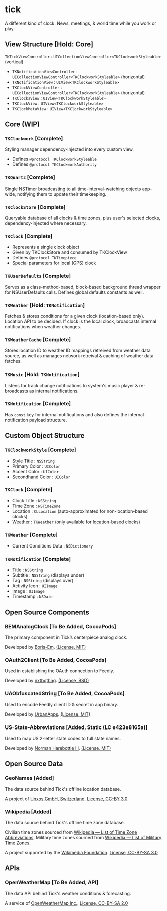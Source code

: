 # tick
A different kind of clock. News, meetings, & world time while you work or play.

## View Structure [Hold: Core]

`TKTickViewController` : `UICollectionViewController<TKClockworkStyleable>` (vertical)
- `TKNotificationViewController` : `UICollectionViewController<TKClockworkStyleable>` (horizontal)
 - `TKNotificationView` : `UIView<TKClockworkStyleable>`
- `TKClockViewController` : `UICollectionViewController<TKClockworkStyleable>` (horizontal)
 - `TKClocksView` : `UIView<TKClockworkStyleable>`
 - `TKClockView` : `UIView<TKClockworkStyleable>`
- `TKClockMetaView` : `UIView<TKClockworkStyleable>`


## Core (WIP)

### `TKClockwork` [Complete]
Styling manager dependency-injected into every custom view.

- Defines `@protocol TKClockworkStyleable`
- Defines `@protocol TKClockworkAuthority`

### `TKQuartz` [Complete]
Single NSTimer broadcasting to all time-interval-watching objects app-wide, notifying them to update their timekeeping.

### `TKClockStore` [Complete]
Queryable database of all clocks & time zones, plus user's selected clocks, dependency-injected where necessary.

### `TKClock` [Complete]
- Represents a single clock object
- Given by TKClockStore and consumed by TKClockView
- Defines `@protocol TKTimepiece`
- Special parameters for local (GPS) clock

### `TKUserDefaults` [Complete]
Serves as a class-method-based, block-based background thread wrapper for NSUserDefaults calls. Defines global defaults constants as well.

### `TKWeather` [Hold: `TKNotification`]
Fetches & stores conditions for a given clock (location-based only). Location API to be decided. If clock is the local clock, broadcasts internal notifications when weather changes.

### `TKWeatherCache` [Complete]
Stores location ID to weather ID mappings retreived from weather data source, as well as manages network retreival & caching of weather data fetches.

### `TKMusic` [Hold: `TKNotification`]
Listens for track change notifications to system's music player & re-broadcasts as internal notifications.

### `TKNotification` [Complete]
Has `const` key for internal notifications and also defines the internal notification payload structure.


## Custom Object Structure

### `TKClockworkStyle` [Complete]

- Style Title : `NSString`
- Primary Color : `UIColor`
- Accent Color : `UIColor`
- Secondhand Color : `UIColor`

### `TKClock` [Complete]

- Clock Title : `NSString`
- Time Zone : `NSTimeZone`
- Location : `CLLocation` (auto-approximated for non-location-based clocks)
- Weather : `TKWeather` (only available for location-based clocks)

### `TKWeather` [Complete]

- Current Conditions Data : `NSDictionary`

### `TKNotification` [Complete]

- Title : `NSString`
- Subtitle : `NSString` (displays under)
- Tag : `NSString` (displays over)
- Activity Icon : `UIImage`
- Image : `UIImage`
- Timestamp : `NSDate`


## Open Source Components

### BEMAnalogClock [To Be Added, CocoaPods]
The primary component in Tick’s centerpiece analog clock.

Developed by [Boris-Em](https://github.com/Boris-Em/BEMAnalogClock). [(License, MIT)](https://github.com/Boris-Em/BEMAnalogClock/blob/master/LICENSE)

### OAuth2Client [To Be Added, CocoaPods]
Used in establishing the OAuth connection to Feedly.

Developed by [nxtbgthng](https://github.com/nxtbgthng/OAuth2Client). [(License, BSD)](https://github.com/nxtbgthng/OAuth2Client#bsd-license)

### UAObfuscatedString [To Be Added, CocoaPods]
Used to encode Feedly client ID & secret in app binary.

Developed by [UrbanApps](https://github.com/UrbanApps/UAObfuscatedString). [(License, MIT)](https://github.com/UrbanApps/UAObfuscatedString/blob/master/LICENSE)

### US-State-Abbreviations [Added, Static (LC e423e8165a)]
Used to map US 2-letter state codes to full state names.

Developed by [Norman Harebottle III](https://github.com/normanhh3/US-State-Abbreviations). [(License, MIT)](https://github.com/normanhh3/US-State-Abbreviations/blob/master/LICENSE)


## Open Source Data

### GeoNames [Added]
The data source behind Tick's offline location database.

A project of [Unxos GmbH, Switzerland](http://www.geonames.org). [License, CC-BY 3.0](https://creativecommons.org/licenses/by/3.0/)

### Wikipedia [Added]
The data source behind Tick's offline time zone database.

Civilian time zones sourced from [Wikipedia — List of Time Zone Abbreviations](https://en.wikipedia.org/wiki/List_of_time_zone_abbreviations).
Military time zones sourced from [Wikipedia — List of Military Time Zones](https://en.wikipedia.org/wiki/List_of_military_time_zones).

A project supported by the [Wikimedia Foundation](https://en.wikipedia.org/wiki/Main_Page). [License, CC-BY-SA 3.0](https://creativecommons.org/licenses/by-sa/3.0/)


## APIs

### OpenWeatherMap [To Be Added, API]
The data API behind Tick's weather conditions & forecasting.

A service of [OpenWeatherMap Inc.](http://openweathermap.org). [License, CC-BY-SA 2.0](https://creativecommons.org/licenses/by-sa/2.0/)